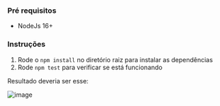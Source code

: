 ### Pré requisitos

- NodeJs 16+

### Instruções

1. Rode o `npm install` no diretório raiz para instalar as dependências
2. Rode `npm test` para verificar se está funcionando

Resultado deveria ser esse:  

![image](https://github.com/user-attachments/assets/068ae81d-6c04-4f79-a816-e687337e1c78)
